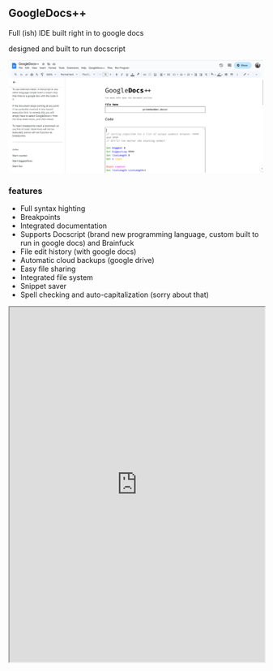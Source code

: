 ## GoogleDocs++
Full (ish) IDE built right in to google docs

designed and built to run docscript

![screenshot](md_files/projects/esolangs/Screenshot%202023-09-13%20194709.png)


### features
 - Full syntax highting
 - Breakpoints
 - Integrated documentation
 - Supports Docscript (brand new programming language, custom built to run in google docs) and Brainfuck
 - File edit history (with google docs)
 - Automatic cloud backups (google drive)
 - Easy file sharing
 - Integrated file system
 - Snippet saver
 - Spell checking and auto-capitalization (sorry about that)

<iframe src="https://docs.google.com/document/d/e/2PACX-1vSV7saPBxNrxc5NfddK_Uxa4v9kuFU9Qn5a5p8FUDIQNL_5Boi1hMN9Hj1WXcIphCMXhZXhUAq98K38/pub?embedded=true" width= "100%" height="700px"></iframe>